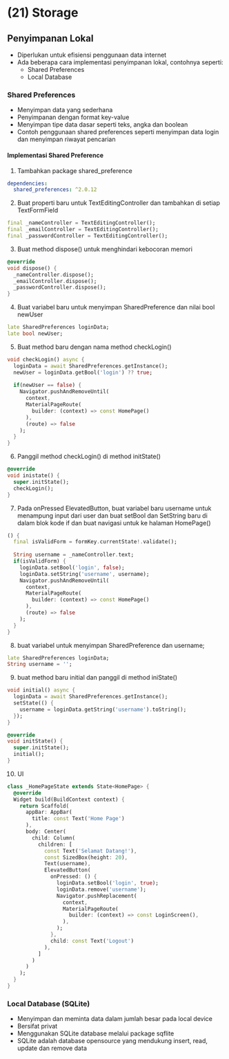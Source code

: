 # (21) Storage

## Penyimpanan Lokal
+ Diperlukan untuk efisiensi penggunaan data internet
+ Ada beberapa cara implementasi penyimpanan lokal, contohnya seperti:
  + Shared Preferences
  + Local Database

### Shared Preferences
+ Menyimpan data yang sederhana
+ Penyimpanan dengan format key-value
+ Menyimpan tipe data dasar seperti teks, angka dan boolean
+ Contoh penggunaan shared preferences seperti menyimpan data login dan menyimpan riwayat pencarian

#### Implementasi Shared Preference
1. Tambahkan package shared_preference
```yaml
dependencies:
  shared_preferences: ^2.0.12
```

2. Buat properti baru untuk TextEditingController dan tambahkan di setiap TextFormField
```dart
final _nameController = TextEditingController();
final _emailController = TextEditingController();
final _passwordController = TextEditingController();
```

3. Buat method dispose() untuk menghindari kebocoran memori
```dart
@override
void dispose() {
  _nameController.dispose();
  _emailController.dispose();
  _passwordController.dispose();
}
```

4. Buat variabel baru untuk menyimpan SharedPreference dan nilai bool newUser
```dart
late SharedPreferences loginData;
late bool newUser;
```

5. Buat method baru dengan nama method checkLogin()
```dart
void checkLogin() async {
  loginData = await SharedPreferences.getInstance();
  newUser = loginData.getBool('login') ?? true;
  
  if(newUser == false) {
    Navigator.pushAndRemoveUntil(
      context,
      MaterialPageRoute(
        builder: (context) => const HomePage()
      ),
      (route) => false
    );
  }
}
```

6. Panggil method checkLogin() di method initState()
```dart
@override
void inistate() {
  super.initState();
  checkLogin();
}
```

7. Pada onPressed ElevatedButton, buat variabel baru username untuk menampung input dari user dan buat setBool dan SetString baru di dalam blok kode if dan buat navigasi untuk ke halaman HomePage()
```dart
() {
  final isValidForm = formKey.currentState!.validate();
  
  String username = _nameController.text;
  if(isValidForm) {
    loginData.setBool('login', false);
    loginData.setString('username', username);
    Navigator.pushAndRemoveUntil(
      context,
      MaterialPageRoute(
        builder: (context) => const HomePage()
      ),
      (route) => false
    );
  }
}
```
8. buat variabel untuk menyimpan SharedPreference dan username;
```dart
late SharedPreferences loginData;
String username = '';
```

9. buat method baru initial dan panggil di method iniState()
```dart
void initial() async {
  loginData = await SharedPreferences.getInstance();
  setState(() {
    username = loginData.getString('username').toString();
  });
}

@override
void initState() {
  super.initState();
  initial();
}
```

10. UI
```dart
class _HomePageState extends State<HomePage> {
  @override
  Widget build(BuildContext context) {
    return Scaffold(
      appBar: AppBar(
        title: const Text('Home Page')
      ),
      body: Center(
        child: Column(
          children: [
            const Text('Selamat Datang!'),
            const SizedBox(height: 20),
            Text(username),
            ElevatedButton(
              onPressed: () {
                loginData.setBool('login', true);
                loginData.remove('username');
                Navigator.pushReplacement(
                  context,
                  MaterialPageRoute(
                    builder: (context) => const LoginScreen(),
                  ),
                );
              },
              child: const Text('Logout')
            ),
          ]
        )
      )
    );
  }
}
```

### Local Database (SQLite)
+ Menyimpan dan meminta data dalam jumlah besar pada local device
+ Bersifat privat
+ Menggunakan SQLite database melalui package sqflite
+ SQLite adalah database opensource yang mendukung insert, read, update dan remove data
